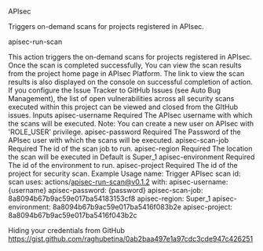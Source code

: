 APIsec

Triggers on-demand scans for projects registered in APIsec.

apisec-run-scan

This action triggers the on-demand scans for projects registered in APIsec. Once the scan is completed successfully, You can view the scan results from the project home page in APIsec Platform. The link to view the scan results is also displayed on the console on successful completion of action.
If you configure the Issue Tracker to GitHub Issues (see Auto Bug Management), the list of open vulnerabilities across all security scans executed within this project can be viewed and closed from the GItHub issues.
Inputs
apisec-username
Required The APIsec username with which the scans will be executed.
Note: You can create a new user on APIsec with 'ROLE_USER' privilege.
apisec-password
Required The Password of the APIsec user with which the scans will be executed.
apisec-scan-job
Required The id of the scan job to run.
apisec-region
Required  The location the scan will be executed in
Default is Super_1
apisec-environment
Required The id of the environment to run.
apisec-project
Required The id of the project for security scan.
Example Usage
  name: Trigger APIsec scan
  id: scan
  uses: actions/apisec-run-scan@v0.1.2
  with:
   	 apisec-username: {username}
   	 apisec-password: {password}
 apisec-scan-job: 8a8094b67b9ac59e017ba54183153cf8 
   	 apisec-region: Super_1 
 	 apisec-environment: 8a8094b67b9ac59e017ba5416f083b2e 
 apisec-project: 8a8094b67b9ac59e017ba5416f043b2c
 
Hiding your credentials from GitHub
  https://gist.github.com/raghubetina/0ab2baa497e1a97cdc3cde947c426251
 
